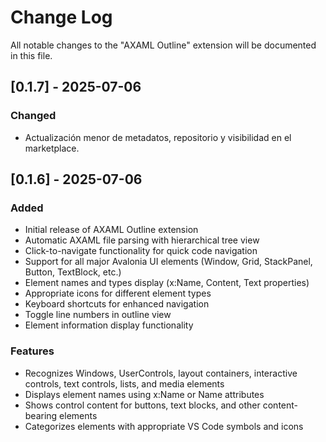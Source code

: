 # Change Log

All notable changes to the "AXAML Outline" extension will be documented in this file.

## [0.1.7] - 2025-07-06

### Changed
- Actualización menor de metadatos, repositorio y visibilidad en el marketplace.

## [0.1.6] - 2025-07-06

### Added
- Initial release of AXAML Outline extension
- Automatic AXAML file parsing with hierarchical tree view
- Click-to-navigate functionality for quick code navigation
- Support for all major Avalonia UI elements (Window, Grid, StackPanel, Button, TextBlock, etc.)
- Element names and types display (x:Name, Content, Text properties)
- Appropriate icons for different element types
- Keyboard shortcuts for enhanced navigation
- Toggle line numbers in outline view
- Element information display functionality

### Features
- Recognizes Windows, UserControls, layout containers, interactive controls, text controls, lists, and media elements
- Displays element names using x:Name or Name attributes
- Shows control content for buttons, text blocks, and other content-bearing elements
- Categorizes elements with appropriate VS Code symbols and icons